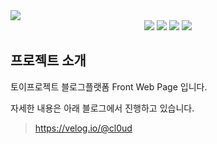 <img src="https://capsule-render.vercel.app/api?type=waving&color=auto&height=200&section=header&text=vlo-front&fontSize=90" />

<div align="center">
	<img src="https://img.shields.io/badge/Typescript-3178C6?style=flat&logo=Typescript&logoColor=white" />
	<img src="https://img.shields.io/badge/Vite-646CFF?style=flat&logo=vite&logoColor=white" />
	<img src="https://img.shields.io/badge/vue.js-4FC08D?style=flat&logo=vue.js&logoColor=white" />
	<img src="https://img.shields.io/badge/SCSS-CC6699?style=flat&logo=Sass&logoColor=white" />
</div>

## 프로젝트 소개
토이프로젝트 블로그플랫폼 Front Web Page 입니다.

자세한 내용은 아래 블로그에서 진행하고 있습니다.

> https://velog.io/@cl0ud
